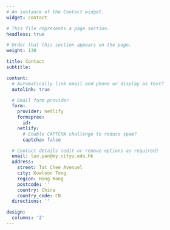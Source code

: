```yaml
---
# An instance of the Contact widget.
widget: contact

# This file represents a page section.
headless: true

# Order that this section appears on the page.
weight: 130

title: Contact
subtitle:

content:
  # Automatically link email and phone or display as text?
  autolink: true

  # Email form provider
  form:
    provider: netlify
    formspree:
      id:
    netlify:
      # Enable CAPTCHA challenge to reduce spam?
      captcha: false

  # Contact details (edit or remove options as required)
  email: luo.yan@my.cityu.edu.hk
  address:
    street: Tat Chee Avenuel
    city: Kowloon Tong
    region: Hong Kong
    postcode: ''
    country: China
    country_code: CN
  directions: ''

design:
  columns: '2'
---
```

